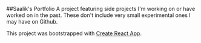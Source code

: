 ##Saalik's Portfolio
A project featuring side projects I'm working on or have worked on in the past. These don't include very small experimental ones I may have on Github.

This project was bootstrapped with [Create React App](https://github.com/facebookincubator/create-react-app).
